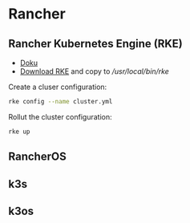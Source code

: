 Rancher
=======

Rancher Kubernetes Engine (RKE)
-------------------------------

* [Doku](https://rancher.com/docs/rke/latest/en/)
* [Download RKE](https://github.com/rancher/rke/releases) and copy to */usr/local/bin/rke*

Create a cluser configuration:

```bash
rke config --name cluster.yml
```

Rollut the cluster configuration:

```bash
rke up
```

RancherOS
---------

k3s
---


k3os
----



